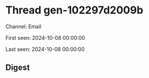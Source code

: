 # Thread gen-102297d2009b
Channel: Email

First seen: 2024-10-08 00:00:00

Last seen: 2024-10-08 00:00:00

## Digest


